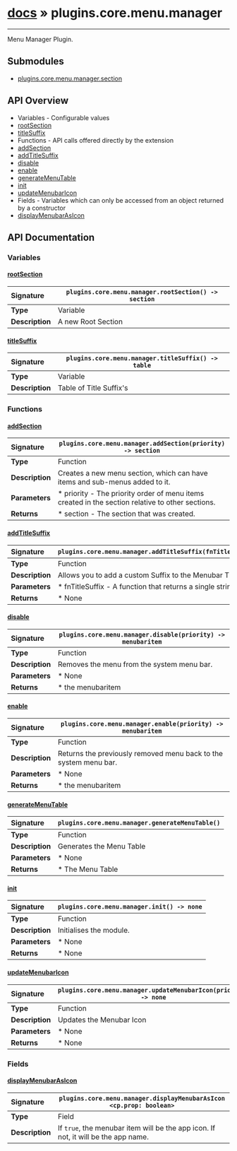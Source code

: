 # [docs](index.md) » plugins.core.menu.manager
---

Menu Manager Plugin.

## Submodules
 * [plugins.core.menu.manager.section](plugins.core.menu.manager.section.md)

## API Overview
* Variables - Configurable values
 * [rootSection](#rootsection)
 * [titleSuffix](#titlesuffix)
* Functions - API calls offered directly by the extension
 * [addSection](#addsection)
 * [addTitleSuffix](#addtitlesuffix)
 * [disable](#disable)
 * [enable](#enable)
 * [generateMenuTable](#generatemenutable)
 * [init](#init)
 * [updateMenubarIcon](#updatemenubaricon)
* Fields - Variables which can only be accessed from an object returned by a constructor
 * [displayMenubarAsIcon](#displaymenubarasicon)

## API Documentation

### Variables

#### [rootSection](#rootsection)
| <span style="float: left;">**Signature**</span> | <span style="float: left;">`plugins.core.menu.manager.rootSection() -> section` </span>                                                          |
| -----------------------------------------------------|---------------------------------------------------------------------------------------------------------|
| **Type**                                             | Variable                                                                                         |
| **Description**                                      | A new Root Section                                                                                         |

#### [titleSuffix](#titlesuffix)
| <span style="float: left;">**Signature**</span> | <span style="float: left;">`plugins.core.menu.manager.titleSuffix() -> table` </span>                                                          |
| -----------------------------------------------------|---------------------------------------------------------------------------------------------------------|
| **Type**                                             | Variable                                                                                         |
| **Description**                                      | Table of Title Suffix's                                                                                         |

### Functions

#### [addSection](#addsection)
| <span style="float: left;">**Signature**</span> | <span style="float: left;">`plugins.core.menu.manager.addSection(priority) -> section` </span>                                                          |
| -----------------------------------------------------|---------------------------------------------------------------------------------------------------------|
| **Type**                                             | Function                                                                                         |
| **Description**                                      | Creates a new menu section, which can have items and sub-menus added to it.                                                                                         |
| **Parameters**                                       |  * priority - The priority order of menu items created in the section relative to other sections.                                       |
| **Returns**                                          |  * section - The section that was created.                                                |

#### [addTitleSuffix](#addtitlesuffix)
| <span style="float: left;">**Signature**</span> | <span style="float: left;">`plugins.core.menu.manager.addTitleSuffix(fnTitleSuffix)` </span>                                                          |
| -----------------------------------------------------|---------------------------------------------------------------------------------------------------------|
| **Type**                                             | Function                                                                                         |
| **Description**                                      | Allows you to add a custom Suffix to the Menubar Title                                                                                         |
| **Parameters**                                       |  * fnTitleSuffix - A function that returns a single string                                       |
| **Returns**                                          |  * None                                                |

#### [disable](#disable)
| <span style="float: left;">**Signature**</span> | <span style="float: left;">`plugins.core.menu.manager.disable(priority) -> menubaritem` </span>                                                          |
| -----------------------------------------------------|---------------------------------------------------------------------------------------------------------|
| **Type**                                             | Function                                                                                         |
| **Description**                                      | Removes the menu from the system menu bar.                                                                                         |
| **Parameters**                                       |  * None                                       |
| **Returns**                                          |  * the menubaritem                                                |

#### [enable](#enable)
| <span style="float: left;">**Signature**</span> | <span style="float: left;">`plugins.core.menu.manager.enable(priority) -> menubaritem` </span>                                                          |
| -----------------------------------------------------|---------------------------------------------------------------------------------------------------------|
| **Type**                                             | Function                                                                                         |
| **Description**                                      | Returns the previously removed menu back to the system menu bar.                                                                                         |
| **Parameters**                                       |  * None                                       |
| **Returns**                                          |  * the menubaritem                                                |

#### [generateMenuTable](#generatemenutable)
| <span style="float: left;">**Signature**</span> | <span style="float: left;">`plugins.core.menu.manager.generateMenuTable()` </span>                                                          |
| -----------------------------------------------------|---------------------------------------------------------------------------------------------------------|
| **Type**                                             | Function                                                                                         |
| **Description**                                      | Generates the Menu Table                                                                                         |
| **Parameters**                                       |  * None                                       |
| **Returns**                                          |  * The Menu Table                                                |

#### [init](#init)
| <span style="float: left;">**Signature**</span> | <span style="float: left;">`plugins.core.menu.manager.init() -> none` </span>                                                          |
| -----------------------------------------------------|---------------------------------------------------------------------------------------------------------|
| **Type**                                             | Function                                                                                         |
| **Description**                                      | Initialises the module.                                                                                         |
| **Parameters**                                       |  * None                                       |
| **Returns**                                          |  * None                                                |

#### [updateMenubarIcon](#updatemenubaricon)
| <span style="float: left;">**Signature**</span> | <span style="float: left;">`plugins.core.menu.manager.updateMenubarIcon(priority) -> none` </span>                                                          |
| -----------------------------------------------------|---------------------------------------------------------------------------------------------------------|
| **Type**                                             | Function                                                                                         |
| **Description**                                      | Updates the Menubar Icon                                                                                         |
| **Parameters**                                       |  * None                                       |
| **Returns**                                          |  * None                                                |

### Fields

#### [displayMenubarAsIcon](#displaymenubarasicon)
| <span style="float: left;">**Signature**</span> | <span style="float: left;">`plugins.core.menu.manager.displayMenubarAsIcon <cp.prop: boolean>` </span>                                                          |
| -----------------------------------------------------|---------------------------------------------------------------------------------------------------------|
| **Type**                                             | Field                                                                                         |
| **Description**                                      | If `true`, the menubar item will be the app icon. If not, it will be the app name.                                                                                         |


